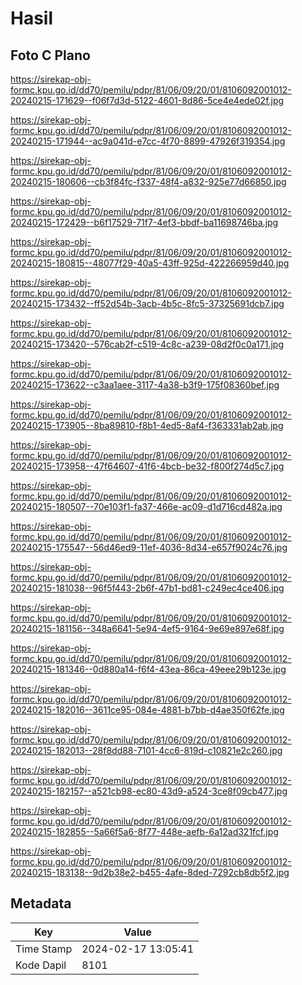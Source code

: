 # Hasil

## Foto C Plano

https://sirekap-obj-formc.kpu.go.id/dd70/pemilu/pdpr/81/06/09/20/01/8106092001012-20240215-171629--f06f7d3d-5122-4601-8d86-5ce4e4ede02f.jpg

https://sirekap-obj-formc.kpu.go.id/dd70/pemilu/pdpr/81/06/09/20/01/8106092001012-20240215-171944--ac9a041d-e7cc-4f70-8899-47926f319354.jpg

https://sirekap-obj-formc.kpu.go.id/dd70/pemilu/pdpr/81/06/09/20/01/8106092001012-20240215-180606--cb3f84fc-f337-48f4-a832-925e77d66850.jpg

https://sirekap-obj-formc.kpu.go.id/dd70/pemilu/pdpr/81/06/09/20/01/8106092001012-20240215-172429--b6f17529-71f7-4ef3-bbdf-ba11698746ba.jpg

https://sirekap-obj-formc.kpu.go.id/dd70/pemilu/pdpr/81/06/09/20/01/8106092001012-20240215-180815--48077f29-40a5-43ff-925d-422266959d40.jpg

https://sirekap-obj-formc.kpu.go.id/dd70/pemilu/pdpr/81/06/09/20/01/8106092001012-20240215-173432--ff52d54b-3acb-4b5c-8fc5-37325691dcb7.jpg

https://sirekap-obj-formc.kpu.go.id/dd70/pemilu/pdpr/81/06/09/20/01/8106092001012-20240215-173420--576cab2f-c519-4c8c-a239-08d2f0c0a171.jpg

https://sirekap-obj-formc.kpu.go.id/dd70/pemilu/pdpr/81/06/09/20/01/8106092001012-20240215-173622--c3aa1aee-3117-4a38-b3f9-175f08360bef.jpg

https://sirekap-obj-formc.kpu.go.id/dd70/pemilu/pdpr/81/06/09/20/01/8106092001012-20240215-173905--8ba89810-f8b1-4ed5-8af4-f363331ab2ab.jpg

https://sirekap-obj-formc.kpu.go.id/dd70/pemilu/pdpr/81/06/09/20/01/8106092001012-20240215-173958--47f64607-41f6-4bcb-be32-f800f274d5c7.jpg

https://sirekap-obj-formc.kpu.go.id/dd70/pemilu/pdpr/81/06/09/20/01/8106092001012-20240215-180507--70e103f1-fa37-466e-ac09-d1d716cd482a.jpg

https://sirekap-obj-formc.kpu.go.id/dd70/pemilu/pdpr/81/06/09/20/01/8106092001012-20240215-175547--56d46ed9-11ef-4036-8d34-e657f9024c76.jpg

https://sirekap-obj-formc.kpu.go.id/dd70/pemilu/pdpr/81/06/09/20/01/8106092001012-20240215-181038--96f5f443-2b6f-47b1-bd81-c249ec4ce406.jpg

https://sirekap-obj-formc.kpu.go.id/dd70/pemilu/pdpr/81/06/09/20/01/8106092001012-20240215-181156--348a6641-5e94-4ef5-9164-9e69e897e68f.jpg

https://sirekap-obj-formc.kpu.go.id/dd70/pemilu/pdpr/81/06/09/20/01/8106092001012-20240215-181346--0d880a14-f6f4-43ea-86ca-49eee29b123e.jpg

https://sirekap-obj-formc.kpu.go.id/dd70/pemilu/pdpr/81/06/09/20/01/8106092001012-20240215-182016--3611ce95-084e-4881-b7bb-d4ae350f62fe.jpg

https://sirekap-obj-formc.kpu.go.id/dd70/pemilu/pdpr/81/06/09/20/01/8106092001012-20240215-182013--28f8dd88-7101-4cc6-819d-c10821e2c260.jpg

https://sirekap-obj-formc.kpu.go.id/dd70/pemilu/pdpr/81/06/09/20/01/8106092001012-20240215-182157--a521cb98-ec80-43d9-a524-3ce8f09cb477.jpg

https://sirekap-obj-formc.kpu.go.id/dd70/pemilu/pdpr/81/06/09/20/01/8106092001012-20240215-182855--5a66f5a6-8f77-448e-aefb-6a12ad321fcf.jpg

https://sirekap-obj-formc.kpu.go.id/dd70/pemilu/pdpr/81/06/09/20/01/8106092001012-20240215-183138--9d2b38e2-b455-4afe-8ded-7292cb8db5f2.jpg


## Metadata

| Key        | Value               |
| ---------- | ------------------- |
| Time Stamp | 2024-02-17 13:05:41 |
| Kode Dapil | 8101                |



